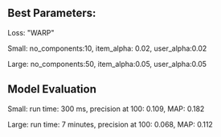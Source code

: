 ## Best Parameters:
Loss: "WARP"

Small: no_components:10, item_alpha: 0.02, user_alpha:0.02

Large: no_components:50, item_alpha:0.05, user_alpha:0.05

## Model Evaluation
Small: run time: 300 ms, precision at 100: 0.109, MAP: 0.182

Large: run time: 7 minutes, precision at 100: 0.068, MAP: 0.112





